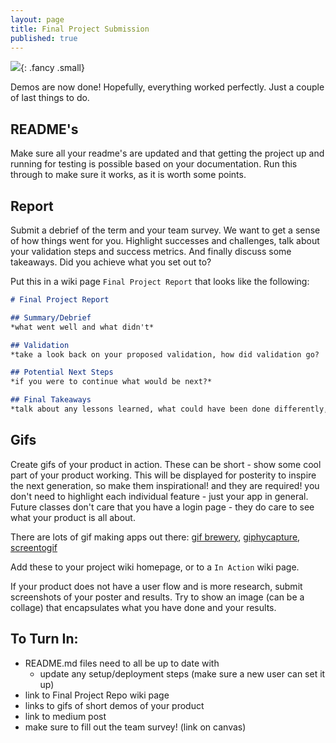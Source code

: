 ```yaml
---
layout: page
title: Final Project Submission
published: true
---
```


![](https://media.giphy.com/media/BQAk13taTaKYw/giphy.gif){: .fancy .small}


Demos are now done!  Hopefully, everything worked perfectly.  Just a couple of last things to do.  

## README's
Make sure all your readme's are updated and that getting the project up and running for testing is possible based on your documentation. Run this through to make sure it works, as it is worth some points.

## Report
Submit a debrief of the term and your team survey.  We want to get a sense of how things went for you.  Highlight successes and challenges, talk about your validation steps and success metrics. And finally discuss some takeaways. Did you achieve what you set out to?

Put this in a wiki page `Final Project Report` that looks like the following: 

```markdown
# Final Project Report 

## Summary/Debrief 
*what went well and what didn't*

## Validation 
*take a look back on your proposed validation, how did validation go?  talk about any success metrics achieved and the challenges of those not*

## Potential Next Steps
*if you were to continue what would be next?*

## Final Takeaways
*talk about any lessons learned, what could have been done differently, hopes for the future, what you really enjoyed*

```

## Gifs
Create gifs of your product in action. These can be short - show some cool part of your product working. This will be displayed for posterity to inspire the next generation, so make them inspirational! and they are required! you don't need to highlight each individual feature - just your app in general. Future classes don't care that you have a login page - they do care to see what your product is all about.

There are lots of gif making apps out there: [gif brewery](https://gfycat.com/gifbrewery), [giphycapture](https://giphy.com/apps/giphycapture), [screentogif](http://www.screentogif.com/)

Add these to your project wiki homepage, or to a `In Action` wiki page. 

If your product does not have a user flow and is more research, submit screenshots of your poster and results. Try to show an image (can be a collage) that encapsulates what you have done and your results.

## To Turn In:

* README.md files need to all be up to date with
  * update any setup/deployment steps (make sure a new user can set it up)
* link to Final Project Repo wiki page
* links to gifs of short demos of your product
* link to medium post
* make sure to fill out the team survey! (link on canvas)
